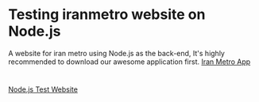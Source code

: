 # Testing iranmetro website on Node.js
A website for iran metro using Node.js as the back-end, It's highly recommended to download our awesome application first.
[Iran Metro App](https://cafebazaar.ir/app/ir.blog.chameco.iranmetro/?l=fa)
#
[Node.js Test Website](https://iran-metro.herokuapp.com/)
